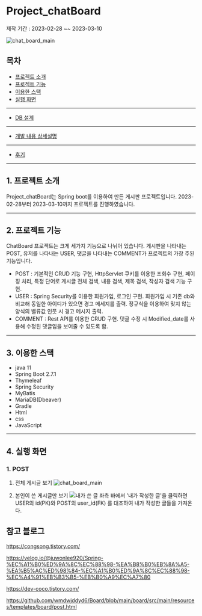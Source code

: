 # Project_chatBoard

제작 기간 : 2023-02-28 ~~ 2023-03-10

![chat_board_main](https://user-images.githubusercontent.com/79496557/224250034-b5cb3652-33d9-438a-a5cb-85c9f2ad2278.PNG)


## 목차
- [프로젝트 소개](#1-프로젝트-소개)
- [프로젝트 기능](#2-프로젝트-기능)
- [이용한 스택](#3-이용한-스택)
- [실행 화면](#4-실행-화면)

---
- [DB 설계](#5-DB-설계)
---
- [개발 내용 상세설명](#6-개발-내용-상세설명)
---
- [후기](#7-후기)
---


## 1. 프로젝트 소개

Project_chatBoard는 Spring boot를 이용하여 만든 게시판 프로젝트입니다. 2023-02-28부터 2023-03-10까지 프로젝트를 진행하였습니다.

---
## 2. 프로젝트 기능

ChatBoard 프로젝트는 크게 세가지 기능으로 나뉘어 있습니다. 게시판을 나타내는 POST, 유저를 나타내는 USER, 댓글을 나타내는 COMMENT가 프로젝트의 가장 주된 기능입니다.
* POST : 기본적인 CRUD 기능 구현, HttpServlet 쿠키를 이용한 조회수 구현, 페이징 처리, 특정 단어로 게시글 전체 검색, 내용 검색, 제목 검색, 작성자 검색 기능 구현.
* USER : Spring Security를 이용한 회원가입, 로그인 구현. 회원가입 시 기존 db와 비교해 동일한 아이디가 있으면 경고 메세지를 출력. 정규식을 이용하여 맞지 않는 양식의 밸류값 인풋 시 경고 메시지 출력.
* COMMENT : Rest API를 이용한 CRUD 구현. 댓글 수정 시 Modified_date를 사용해 수정된 댓글임을 보여줄 수 있도록 함.

---
## 3. 이용한 스택

- java 11
- Spring Boot 2.7.1
- Thymeleaf
- Spring Security
- MyBatis
- MariaDB(Dbeaver)
- Gradle
- Html
- css
- JavaScript

---
## 4. 실행 화면

### 1. POST
1. 전체 게시글 보기
![chat_board_main](https://user-images.githubusercontent.com/79496557/224257083-a74ed0b8-713b-433f-bb35-049036556548.PNG)

2. 본인이 쓴 게시글만 보기
![내가 쓴 글](https://user-images.githubusercontent.com/79496557/224258276-0055f3a8-0973-4bcd-bd09-7075862a220e.PNG)
좌측 바에서 '내가 작성한 글'을 클릭하면 USER의 id(PK)와 POST의 user_id(FK) 를 대조하여 내가 작성한 글들을 가져온다.


## 참고 블로그

https://congsong.tistory.com/

https://velog.io/@juwonlee920/Spring-%EC%A1%B0%ED%9A%8C%EC%88%98-%EA%B8%B0%EB%8A%A5-%EA%B5%AC%ED%98%84-%EC%A1%B0%ED%9A%8C%EC%88%98-%EC%A4%91%EB%B3%B5-%EB%B0%A9%EC%A7%80

https://dev-coco.tistory.com/

https://github.com/wmdwjddyd6/Board/blob/main/board/src/main/resources/templates/board/post.html
